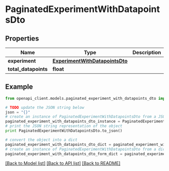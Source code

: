 # PaginatedExperimentWithDatapointsDto


## Properties

Name | Type | Description | Notes
------------ | ------------- | ------------- | -------------
**experiment** | [**ExperimentWithDatapointsDto**](ExperimentWithDatapointsDto.md) |  | 
**total_datapoints** | **float** |  | 

## Example

```python
from openapi_client.models.paginated_experiment_with_datapoints_dto import PaginatedExperimentWithDatapointsDto

# TODO update the JSON string below
json = "{}"
# create an instance of PaginatedExperimentWithDatapointsDto from a JSON string
paginated_experiment_with_datapoints_dto_instance = PaginatedExperimentWithDatapointsDto.from_json(json)
# print the JSON string representation of the object
print PaginatedExperimentWithDatapointsDto.to_json()

# convert the object into a dict
paginated_experiment_with_datapoints_dto_dict = paginated_experiment_with_datapoints_dto_instance.to_dict()
# create an instance of PaginatedExperimentWithDatapointsDto from a dict
paginated_experiment_with_datapoints_dto_form_dict = paginated_experiment_with_datapoints_dto.from_dict(paginated_experiment_with_datapoints_dto_dict)
```
[[Back to Model list]](../README.md#documentation-for-models) [[Back to API list]](../README.md#documentation-for-api-endpoints) [[Back to README]](../README.md)


